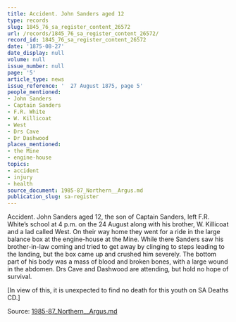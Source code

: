 ```yaml
---
title: Accident. John Sanders aged 12
type: records
slug: 1845_76_sa_register_content_26572
url: /records/1845_76_sa_register_content_26572/
record_id: 1845_76_sa_register_content_26572
date: '1875-08-27'
date_display: null
volume: null
issue_number: null
page: '5'
article_type: news
issue_reference: '  27 August 1875, page 5'
people_mentioned:
- John Sanders
- Captain Sanders
- F.R. White
- W. Killicoat
- West
- Drs Cave
- Dr Dashwood
places_mentioned:
- the Mine
- engine-house
topics:
- accident
- injury
- health
source_document: 1985-87_Northern__Argus.md
publication_slug: sa-register
---
```


  Accident.  John Sanders aged 12, the son of Captain Sanders, left F.R. White’s school at 4 p.m. on the 24 August along with his brother, W. Killicoat and a lad called West.  On their way home they went for a ride in the large balance box at the engine-house at the Mine.   While there Sanders saw his brother-in-law coming and tried to get away by clinging to steps leading to the landing, but the box came up and crushed him severely.  The bottom part of his body was a mass of blood and broken bones, with a large wound in the abdomen.  Drs Cave and Dashwood are attending, but hold no hope of survival.
  
  [In view of this, it is unexpected to find no death for this youth on SA Deaths CD.]

Source: [1985-87_Northern__Argus.md](/downloads/markdown/1985-87_Northern__Argus.md)
